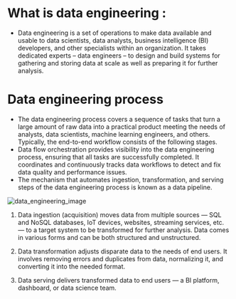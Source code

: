 # What is data engineering :
- Data engineering is a set of operations to make data available and usable to data scientists, data analysts, business intelligence (BI) developers, and other specialists within an organization. It takes dedicated experts – data engineers – to design and build systems for gathering and storing data at scale as well as preparing it for further analysis.

# Data engineering process
- The data engineering process covers a sequence of tasks that turn a large amount of raw data into a practical product meeting the needs of analysts, data scientists, machine learning engineers, and others. Typically, the end-to-end workflow consists of the following stages.
- Data flow orchestration provides visibility into the data engineering process, ensuring that all tasks are successfully completed. It coordinates and continuously tracks data workflows to detect and fix data quality and performance issues.
- The mechanism that automates ingestion, transformation, and serving steps of the data engineering process is known as a data pipeline.
  
![data_engineering_image](https://www.altexsoft.com/static/blog-post/2023/11/41981453-7655-4463-9c06-cb6e80b69d04.webp)

  1. Data ingestion (acquisition) moves data from multiple sources — SQL and NoSQL databases, IoT devices, websites, streaming services, etc. — to a target system to be transformed for further analysis. Data comes in various forms and can be both structured and unstructured.
 
  2. Data transformation adjusts disparate data to the needs of end users. It involves removing errors and duplicates from data, normalizing it, and converting it into the needed format.
 
  3. Data serving delivers transformed data to end users — a BI platform, dashboard, or data science team.
